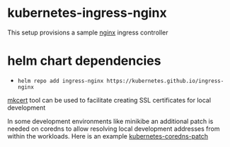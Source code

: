# kubernetes-ingress-nginx

This setup provisions a sample [nginx](https://kubernetes.github.io/ingress-nginx/) ingress controller

# helm chart dependencies
* ```helm repo add ingress-nginx https://kubernetes.github.io/ingress-nginx```

[mkcert](https://github.com/FiloSottile/mkcert) tool can be used to facilitate creating SSL certificates for local development

In some development environments like minikibe an additional patch is needed on coredns to allow resolving local development addresses from within the workloads. Here is an example [kubernetes-coredns-patch](https://github.com/nickytd/kubernetes-coredns-patch)